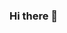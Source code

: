 ### Hi there 👋

<!--
**lpenaloza16/lpenaloza16** is a ✨ _special_ ✨ repository because its `README.md` (this file) appears on your GitHub profile.

Here are some ideas to get you started:

Header 1
- 🔭 I’m currently working on ...
- 🌱 I’m currently learning …
Header 2
- 👯 I’m looking to collaborate on ...
- 🤔 I’m looking for help with …
Header 3
- 💬 Ask me about ...
- 📫 How to reach me: …
Header 4
- 😄 Pronouns: ...
- ⚡ Fun fact: ...
-->
